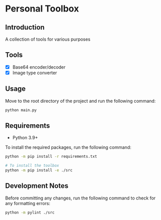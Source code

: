 # Personal Toolbox

## Introduction
A collection of tools for various purposes

## Tools

- [x] Base64 encoder/decoder
- [x] Image type converter

## Usage

Move to the root directory of the project and run the following command:

```bash
python main.py
```

## Requirements

- Python 3.9+

To install the required packages, run the following command:

```bash
python -m pip install -r requirements.txt

# To install the toolbox
python -m pip install -e ./src
```

## Development Notes

Before committing any changes, run the following command to check for any formatting errors:

```bash
python -m pylint ./src
```
